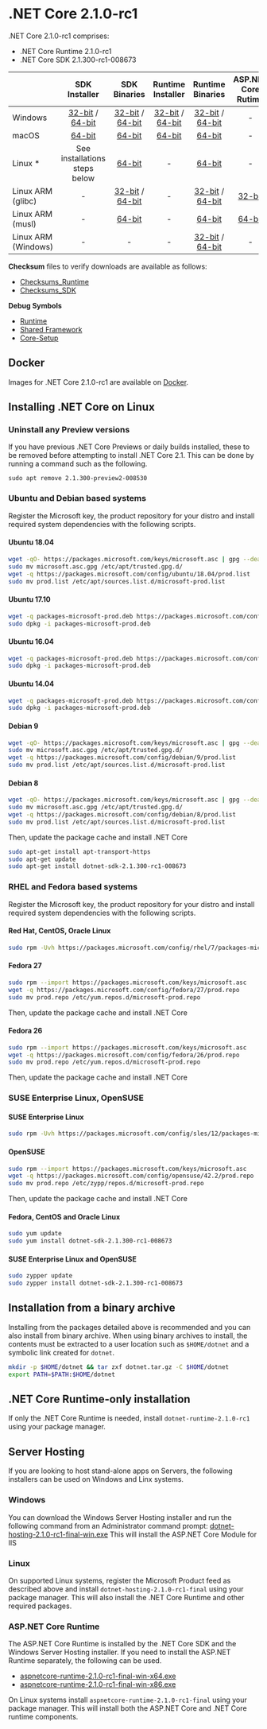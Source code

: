 # .NET Core 2.1.0-rc1

.NET Core 2.1.0-rc1 comprises:

* .NET Core Runtime 2.1.0-rc1
* .NET Core SDK 2.1.300-rc1-008673

|         | SDK Installer                                         | SDK Binaries                                                         | Runtime Installer                                                  | Runtime Binaries                                                   | ASP.NET Core Rutime |
| ------- | :---------------------------------------------------: | :-------------------------------------------------------------------:| :----------------------------------------------------------------: | :----------------------------------------------------------------: | :---: |
| Windows | [32-bit](https://download.microsoft.com/download/B/1/9/B19A2F87-F00F-420C-B4B9-A0BA4403F754/dotnet-sdk-2.1.300-rc1-008673-win-x86.exe) / [64-bit](https://download.microsoft.com/download/B/1/9/B19A2F87-F00F-420C-B4B9-A0BA4403F754/dotnet-sdk-2.1.300-rc1-008673-win-x64.exe)  | [32-bit](https://download.microsoft.com/download/B/1/9/B19A2F87-F00F-420C-B4B9-A0BA4403F754/dotnet-sdk-2.1.300-rc1-008673-win-x86.zip) / [64-bit](https://download.microsoft.com/download/B/1/9/B19A2F87-F00F-420C-B4B9-A0BA4403F754/dotnet-sdk-2.1.300-rc1-008673-win-x64.zip) | [32-bit](https://download.microsoft.com/download/D/0/B/D0B7F62D-9C5D-4CF3-AB6C-88F56B4FC1A9/dotnet-runtime-2.1.0-rc1-win-x86.exe) / [64-bit](https://download.microsoft.com/download/D/0/B/D0B7F62D-9C5D-4CF3-AB6C-88F56B4FC1A9/dotnet-runtime-2.1.0-rc1-win-x64.exe) | [32-bit](https://download.microsoft.com/download/D/0/B/D0B7F62D-9C5D-4CF3-AB6C-88F56B4FC1A9/dotnet-runtime-2.1.0-rc1-win-x86.zip) / [64-bit](https://download.microsoft.com/download/D/0/B/D0B7F62D-9C5D-4CF3-AB6C-88F56B4FC1A9/dotnet-runtime-2.1.0-rc1-win-x64.zip) | - |
| macOS   | [64-bit](https://download.microsoft.com/download/B/1/9/B19A2F87-F00F-420C-B4B9-A0BA4403F754/dotnet-sdk-2.1.300-rc1-008673-osx-x64.pkg)  | [64-bit](https://download.microsoft.com/download/B/1/9/B19A2F87-F00F-420C-B4B9-A0BA4403F754/dotnet-sdk-2.1.300-rc1-008673-osx-x64.tar.gz)| [64-bit](https://download.microsoft.com/download/D/0/B/D0B7F62D-9C5D-4CF3-AB6C-88F56B4FC1A9/dotnet-runtime-2.1.0-rc1-osx-x64.pkg)      | [64-bit](https://download.microsoft.com/download/D/0/B/D0B7F62D-9C5D-4CF3-AB6C-88F56B4FC1A9/dotnet-runtime-2.1.0-rc1-osx-x64.tar.gz)   | - |
| Linux * | See installations steps below                         | [64-bit](https://download.microsoft.com/download/B/1/9/B19A2F87-F00F-420C-B4B9-A0BA4403F754/dotnet-sdk-2.1.300-rc1-008673-linux-x64.tar.gz)     | -                                                                  | [64-bit](https://download.microsoft.com/download/D/0/B/D0B7F62D-9C5D-4CF3-AB6C-88F56B4FC1A9/dotnet-runtime-2.1.0-rc1-linux-x64.tar.gz) | - |
| Linux ARM (glibc) | -                         | [32-bit](https://download.microsoft.com/download/B/1/9/B19A2F87-F00F-420C-B4B9-A0BA4403F754/dotnet-sdk-2.1.300-rc1-008673-linux-arm.tar.gz) / [64-bit](https://download.microsoft.com/download/B/1/9/B19A2F87-F00F-420C-B4B9-A0BA4403F754/dotnet-sdk-2.1.300-rc1-008673-linux-arm64.tar.gz) | - | [32-bit](https://download.microsoft.com/download/D/0/B/D0B7F62D-9C5D-4CF3-AB6C-88F56B4FC1A9/dotnet-runtime-2.1.0-rc1-linux-arm.tar.gz) / [64-bit](https://download.microsoft.com/download/D/0/B/D0B7F62D-9C5D-4CF3-AB6C-88F56B4FC1A9/dotnet-runtime-2.1.0-rc1-linux-arm64.tar.gz) | [32-bit](https://download.microsoft.com/download/D/0/B/D0B7F62D-9C5D-4CF3-AB6C-88F56B4FC1A9/aspnetcore-runtime-2.1.0-rc1-final-linux-arm.tar.gz) |
| Linux ARM (musl) | -                         | [64-bit](https://download.microsoft.com/download/B/1/9/B19A2F87-F00F-420C-B4B9-A0BA4403F754/dotnet-sdk-2.1.300-rc1-008673-linux-musl-x64.tar.gz)     | - | [64-bit](https://download.microsoft.com/download/D/0/B/D0B7F62D-9C5D-4CF3-AB6C-88F56B4FC1A9/dotnet-runtime-2.1.0-rc1-linux-musl-x64.tar.gz) | [64-bit](https://download.microsoft.com/download/D/0/B/D0B7F62D-9C5D-4CF3-AB6C-88F56B4FC1A9/aspnetcore-runtime-2.1.0-rc1-final-linux-musl-x64.tar.gz) |
| Linux ARM (Windows) | -                         | - | - | [32-bit](https://download.microsoft.com/download/D/0/B/D0B7F62D-9C5D-4CF3-AB6C-88F56B4FC1A9/dotnet-runtime-2.1.0-rc1-win-arm.zip) / [64-bit](https://download.microsoft.com/download/D/0/B/D0B7F62D-9C5D-4CF3-AB6C-88F56B4FC1A9/dotnet-runtime-2.1.0-rc1-win-arm64.zip) | - |

**Checksum** files to verify downloads are available as follows:
* [Checksums_Runtime](https://dotnetcli.blob.core.windows.net/dotnet/checksums/2.1-rc1-runtime-sha.txt)
* [Checksums_SDK](https://dotnetcli.blob.core.windows.net/dotnet/checksums/2.1-rc1-sdk-sha.txt)

**Debug Symbols**
* [Runtime](https://download.microsoft.com/download/D/0/B/D0B7F62D-9C5D-4CF3-AB6C-88F56B4FC1A9/coreclr-2.1-rc1-symbols.zip)
* [Shared Framework](https://download.microsoft.com/download/D/0/B/D0B7F62D-9C5D-4CF3-AB6C-88F56B4FC1A9/corefx-2.1-rc1-symbols.zip)
* [Core-Setup](https://download.microsoft.com/download/D/0/B/D0B7F62D-9C5D-4CF3-AB6C-88F56B4FC1A9/core-setup-2.1-rc1-symbols.zip)

## Docker

Images for .NET Core 2.1.0-rc1 are available on [Docker](https://hub.docker.com/r/microsoft/dotnet/).
## Installing .NET Core on Linux

### Uninstall any Preview versions

If you have previous .NET Core Previews or daily builds installed, these to be removed before attempting to install .NET Core 2.1. This can be done by running a command such as the following.

`sudo apt remove 2.1.300-preview2-008530`

### Ubuntu and Debian based systems

Register the Microsoft key, the product repository for your distro and install required system dependencies with the following scripts.

#### Ubuntu 18.04

```bash
wget -qO- https://packages.microsoft.com/keys/microsoft.asc | gpg --dearmor > microsoft.asc.gpg
sudo mv microsoft.asc.gpg /etc/apt/trusted.gpg.d/
wget -q https://packages.microsoft.com/config/ubuntu/18.04/prod.list
sudo mv prod.list /etc/apt/sources.list.d/microsoft-prod.list
```

#### Ubuntu 17.10

```bash
wget -q packages-microsoft-prod.deb https://packages.microsoft.com/config/ubuntu/17.10/packages-microsoft-prod.deb
sudo dpkg -i packages-microsoft-prod.deb
```

#### Ubuntu 16.04

```bash
wget -q packages-microsoft-prod.deb https://packages.microsoft.com/config/ubuntu/16.04/packages-microsoft-prod.deb
sudo dpkg -i packages-microsoft-prod.deb
```

#### Ubuntu 14.04

```bash
wget -q packages-microsoft-prod.deb https://packages.microsoft.com/config/ubuntu/14.04/packages-microsoft-prod.deb
sudo dpkg -i packages-microsoft-prod.deb
```

#### Debian 9

```bash
wget -qO- https://packages.microsoft.com/keys/microsoft.asc | gpg --dearmor > microsoft.asc.gpg
sudo mv microsoft.asc.gpg /etc/apt/trusted.gpg.d/
wget -q https://packages.microsoft.com/config/debian/9/prod.list
sudo mv prod.list /etc/apt/sources.list.d/microsoft-prod.list
```

#### Debian 8

```bash
wget -qO- https://packages.microsoft.com/keys/microsoft.asc | gpg --dearmor > microsoft.asc.gpg
sudo mv microsoft.asc.gpg /etc/apt/trusted.gpg.d/
wget -q https://packages.microsoft.com/config/debian/8/prod.list
sudo mv prod.list /etc/apt/sources.list.d/microsoft-prod.list
 ```

Then, update the package cache and install .NET Core

```bash
sudo apt-get install apt-transport-https
sudo apt-get update
sudo apt-get install dotnet-sdk-2.1.300-rc1-008673
```

### RHEL and Fedora based systems

Register the Microsoft key, the product repository for your distro and install required system dependencies with the following scripts.

#### Red Hat, CentOS, Oracle Linux

```bash
sudo rpm -Uvh https://packages.microsoft.com/config/rhel/7/packages-microsoft-prod.rpm
```

#### Fedora 27
 
```bash
sudo rpm --import https://packages.microsoft.com/keys/microsoft.asc
wget -q https://packages.microsoft.com/config/fedora/27/prod.repo
sudo mv prod.repo /etc/yum.repos.d/microsoft-prod.repo
```
 
Then, update the package cache and install .NET Core
 
#### Fedora 26
 
```bash
sudo rpm --import https://packages.microsoft.com/keys/microsoft.asc
wget -q https://packages.microsoft.com/config/fedora/26/prod.repo
sudo mv prod.repo /etc/yum.repos.d/microsoft-prod.repo
```
 
Then, update the package cache and install .NET Core
 
### SUSE Enterprise Linux, OpenSUSE
 
#### SUSE Enterprise Linux
 
```bash
sudo rpm -Uvh https://packages.microsoft.com/config/sles/12/packages-microsoft-prod.rpm
```
 
#### OpenSUSE
 
```bash
sudo rpm --import https://packages.microsoft.com/keys/microsoft.asc
wget -q https://packages.microsoft.com/config/opensuse/42.2/prod.repo
sudo mv prod.repo /etc/zypp/repos.d/microsoft-prod.repo
```
 
Then, update the package cache and install .NET Core
 
#### Fedora, CentOS and Oracle Linux

```bash
sudo yum update
sudo yum install dotnet-sdk-2.1.300-rc1-008673
```

#### SUSE Enterprise Linux and OpenSUSE

```bash
sudo zypper update
sudo zypper install dotnet-sdk-2.1.300-rc1-008673
```

## Installation from a binary archive

Installing from the packages detailed above is recommended and you can also install from binary archive. When using binary archives to install, the contents must be extracted to a user location such as `$HOME/dotnet` and a symbolic link created for `dotnet`.

```bash
mkdir -p $HOME/dotnet && tar zxf dotnet.tar.gz -C $HOME/dotnet
export PATH=$PATH:$HOME/dotnet
```

## .NET Core Runtime-only installation

If only the .NET Core Runtime is needed, install `dotnet-runtime-2.1.0-rc1` using your package manager.

## Server Hosting

If you are looking to host stand-alone apps on Servers, the following installers can be used on Windows and Linx systems.

### Windows

You can download the Windows Server Hosting installer and run the following command from an Administrator command prompt:
[dotnet-hosting-2.1.0-rc1-final-win.exe](https://download.microsoft.com/download/D/0/B/D0B7F62D-9C5D-4CF3-AB6C-88F56B4FC1A9/dotnet-hosting-2.1.0-rc1-final-win.exe)
This will install the ASP.NET Core Module for IIS

### Linux

On supported Linux systems, register the Microsoft Product feed as described above and install `dotnet-hosting-2.1.0-rc1-final` using your package manager.
This will also install the .NET Core Runtime and other required packages.

### ASP.NET Core Runtime

The ASP.NET Core Runtime is installed by the .NET Core SDK and the Windows Server Hosting installer. If you need to install the ASP.NET Runtime separately, the following can be used.

* [aspnetcore-runtime-2.1.0-rc1-final-win-x64.exe](https://download.microsoft.com/download/D/0/B/D0B7F62D-9C5D-4CF3-AB6C-88F56B4FC1A9/aspnetcore-runtime-2.1.0-rc1-final-win-x64.exe)
* [aspnetcore-runtime-2.1.0-rc1-final-win-x86.exe](https://download.microsoft.com/download/D/0/B/D0B7F62D-9C5D-4CF3-AB6C-88F56B4FC1A9/aspnetcore-runtime-2.1.0-rc1-final-win-x86.exe)

On Linux systems install `aspnetcore-runtime-2.1.0-rc1-final` using your package manager. This will install both the ASP.NET Core and .NET Core runtime components.
